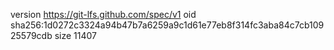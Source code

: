 version https://git-lfs.github.com/spec/v1
oid sha256:1d0272c3324a94b47b7a6259a9c1d61e77eb8f314fc3aba84c7cb10925579cdb
size 11407
